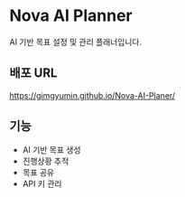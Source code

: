 # Nova AI Planner

AI 기반 목표 설정 및 관리 플래너입니다.

## 배포 URL
https://gimgyumin.github.io/Nova-AI-Planer/

## 기능
- AI 기반 목표 생성
- 진행상황 추적
- 목표 공유
- API 키 관리
